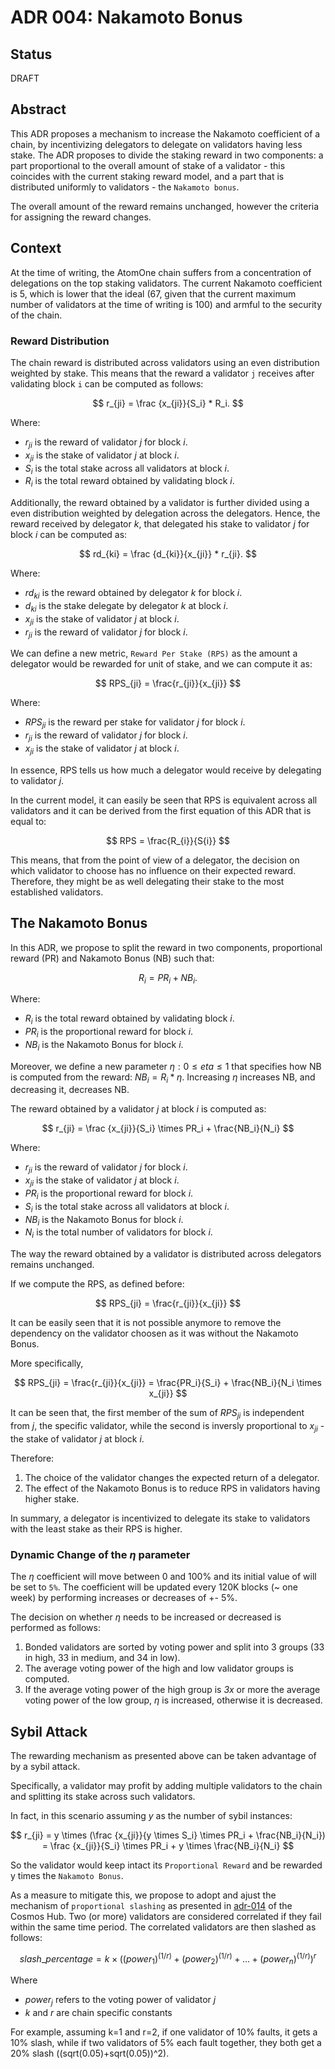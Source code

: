 # ADR 004: Nakamoto Bonus 

## Status

DRAFT

## Abstract

This ADR proposes a mechanism to increase the Nakamoto coefficient of a chain, by incentivizing delegators to delegate on validators having less stake. The ADR proposes to divide the staking reward in two components: a part proportional to the overall amount of stake of a validator - this coincides with the current staking reward model, and a part that is distributed uniformly to validators - the `Nakamoto bonus`.

The overall amount of the reward remains unchanged, however the criteria for assigning the reward changes.

## Context

At the time of writing, the AtomOne chain suffers from a concentration of delegations on the top staking validators. The current Nakamoto coefficient is 5, which is lower that the ideal (67, given that the current maximum number of validators at the time of writing is 100) and armful to the security of the chain.


### Reward Distribution

The chain reward is distributed across validators using an even distribution weighted by stake. This means that the reward a validator `j` receives after validating block `i` can be computed as follows:

$$
r_{ji} = \frac {x_{ji}}{S_i} * R_i.
$$

Where:

- $r_{ji}$ is the reward of validator $j$ for block $i$.
- $x_{ji}$ is the stake of validator $j$ at block $i$.
- $S_i$ is the total stake across all validators at block $i$.
- $R_i$ is the total reward obtained by validating block $i$.


Additionally, the reward obtained by a validator is further divided using a even distribution weighted by delegation across the delegators. Hence, the reward received by delegator $k$, that delegated his stake to validator $j$ for block $i$ can be computed as:

$$
rd_{ki} = \frac {d_{ki}}{x_{ji}} * r_{ji}.
$$


Where:

- $rd_{ki}$ is the reward obtained by delegator $k$ for block $i$.
- $d_{ki}$ is the stake delegate by delegator $k$ at block $i$.
- $x_{ji}$ is the stake of validator $j$ at block $i$.
- $r_{ji}$ is the reward of validator $j$ for block $i$.

We can define a new metric, `Reward Per Stake (RPS)` as the amount a delegator would be rewarded for unit of stake, and we can compute it as:

$$
RPS_{ji} = \frac{r_{ji}}{x_{ji}}  
$$

Where:

- $RPS_{ji}$ is the reward per stake for validator $j$ for block $i$.
- $r_{ji}$ is the reward of validator $j$ for block $i$.
- $x_{ji}$ is the stake of validator $j$ at block $i$.

In essence, RPS tells us how much a delegator would receive by delegating to validator $j$. 

In the current model, it can easily be seen that RPS is equivalent across all validators and it can be derived from the first equation of this ADR that is equal to:

$$
RPS = \frac{R_{i}}{S{i}}
$$

This means, that from the point of view of a delegator, the decision on which validator to choose has no influence on their expected reward. Therefore, they might be as well delegating their stake to the most established validators.

## The Nakamoto Bonus

In this ADR, we propose to split the reward in two components, proportional reward (PR) and Nakamoto Bonus (NB) such that:

$$
R_i = PR_i + NB_i.
$$

Where:
- $R_i$ is the total reward obtained by validating block $i$.
- $PR_i$ is the proportional reward for block $i$.
- $NB_i$ is the Nakamoto Bonus for block $i$.

Moreover, we define a new parameter $\eta : 0 \le eta \le 1$ that specifies how NB is computed from the reward: $NB_i = R_i * \eta$.
Increasing $\eta$ increases NB, and decreasing it, decreases NB.

The reward obtained by a validator $j$ at block $i$ is computed as:

$$
r_{ji} = \frac {x_{ji}}{S_i} \times PR_i + \frac{NB_i}{N_i}
$$

Where:
- $r_{ji}$ is the reward of validator $j$ for block $i$.
- $x_{ji}$ is the stake of validator $j$ at block $i$.
- $PR_i$ is the proportional reward for block $i$.
- $S_i$ is the total stake across all validators at block $i$.
- $NB_i$ is the Nakamoto Bonus for block $i$.
- $N_i$ is the total number of validators for block $i$.


The way the reward obtained by a validator is distributed across delegators remains unchanged.

If we compute the RPS, as defined before:

$$
RPS_{ji} = \frac{r_{ji}}{x_{ji}}  
$$

It can be easily seen that it is not possible anymore to remove the dependency on the validator choosen as it was without the Nakamoto Bonus.

More specifically, 


$$
RPS_{ji} = \frac{r_{ji}}{x_{ji}} = \frac{PR_i}{S_i} + \frac{NB_i}{N_i \times x_{ji}} 
$$

It can be seen that, the first member of the sum of $RPS_{ji}$ is independent from $j$, the specific validator, while the second is inversly proportional to $x_{ji}$ - the stake of validator $j$ at block $i$.

Therefore:
1. The choice of the validator changes the expected return of a delegator.
2. The effect of the Nakamoto Bonus is to reduce RPS in validators having higher stake.

In summary, a delegator is incentivized to delegate its stake to validators with the least stake as their RPS is higher.

### Dynamic Change of the $\eta$ parameter

The $\eta$ coefficient will move between 0 and 100\% and its initial value of will be set to `5%`.
The coefficient will be updated every 120K blocks (~ one week) by performing increases or decreases of +- 5%.

The decision on whether $\eta$ needs to be increased or decreased is performed as follows:
1. Bonded validators are sorted by voting power and split into 3 groups (33 in high, 33 in medium, and 34 in low).
2. The average voting power of the high and low validator groups is computed.
3. If the average voting power of the high group is *3x* or more the average voting power of the low group, $\eta$ is increased, otherwise it is decreased.



## Sybil Attack

The rewarding mechanism as presented above can be taken advantage of by a sybil attack.

Specifically, a validator may profit by adding multiple validators to the chain and splitting its stake across such validators.

In fact, in this scenario assuming $y$ as the number of sybil instances:

$$
r_{ji} = y \times (\frac {x_{ji}}{y \times S_i} \times PR_i + \frac{NB_i}{N_i}) = \frac {x_{ji}}{S_i} \times PR_i + y \times \frac{NB_i}{N_i}
$$

So the validator would keep intact its `Proportional Reward` and be rewarded y times the `Nakamoto Bonus`.

As a measure to mitigate this, we propose to adopt and ajust the mechanism of `proportional slashing` as presented in [adr-014](https://github.com/cosmos/cosmos-sdk/blob/main/docs/architecture/adr-014-proportional-slashing.md) of the Cosmos Hub.
Two (or more) validators are considered correlated if they fail within the same time period. The correlated validators are then slashed as follows:

$$
slash\_percentage = k \times ((power_1)^{(1/r)} + (power_2)^{(1/r)} + ... + (power_n)^{(1/r)})^r 
$$

Where
- $power_j$ refers to the voting power of validator $j$
- $k$ and $r$ are chain specific constants

For example, assuming k=1 and r=2, if one validator of 10% faults, it gets a 10% slash, while if two validators of 5% each fault together, they both get a 20% slash ((sqrt(0.05)+sqrt(0.05))^2).



